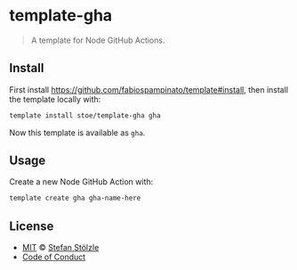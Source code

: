 # template-gha

> A template for Node GitHub Actions.

## Install

First install https://github.com/fabiospampinato/template#install, then install the template locally with:

```sh
template install stoe/template-gha gha
```

Now this template is available as `gha`.

## Usage

Create a new Node GitHub Action with:

```sh
template create gha gha-name-here
```

## License

- [MIT](./license) © [Stefan Stölzle](https://github.com/stoe)
- [Code of Conduct](./.github/code_of_conduct.md)
